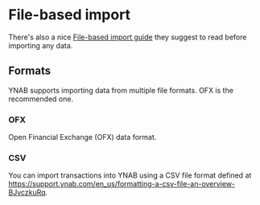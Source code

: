 # File-based import

There's also a nice [File-based import guide](https://support.ynab.com/en_us/file-based-import-a-guide-Bkj4Sszyo) they suggest to read before importing any data.
 
 
## Formats

YNAB supports importing data from multiple file formats. OFX is the recommended one.


### OFX

Open Financial Exchange (OFX) data format.

### CSV

You can import transactions into YNAB using a CSV file format defined at https://support.ynab.com/en_us/formatting-a-csv-file-an-overview-BJvczkuRq.
